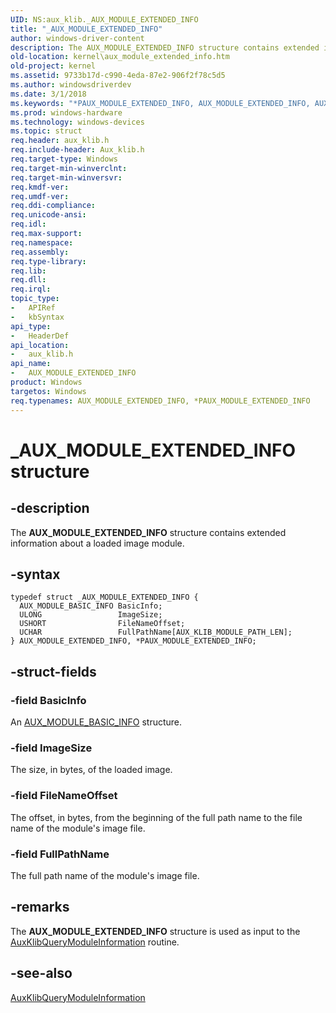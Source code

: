 ```yaml
---
UID: NS:aux_klib._AUX_MODULE_EXTENDED_INFO
title: "_AUX_MODULE_EXTENDED_INFO"
author: windows-driver-content
description: The AUX_MODULE_EXTENDED_INFO structure contains extended information about a loaded image module.
old-location: kernel\aux_module_extended_info.htm
old-project: kernel
ms.assetid: 9733b17d-c990-4eda-87e2-906f2f78c5d5
ms.author: windowsdriverdev
ms.date: 3/1/2018
ms.keywords: "*PAUX_MODULE_EXTENDED_INFO, AUX_MODULE_EXTENDED_INFO, AUX_MODULE_EXTENDED_INFO structure [Kernel-Mode Driver Architecture], PAUX_MODULE_EXTENDED_INFO, PAUX_MODULE_EXTENDED_INFO structure pointer [Kernel-Mode Driver Architecture], _AUX_MODULE_EXTENDED_INFO, aux_klib/AUX_MODULE_EXTENDED_INFO, aux_klib/PAUX_MODULE_EXTENDED_INFO, aux_klib_670e2af9-0080-49b9-85c4-06a6b1ae06c6.xml, kernel.aux_module_extended_info"
ms.prod: windows-hardware
ms.technology: windows-devices
ms.topic: struct
req.header: aux_klib.h
req.include-header: Aux_klib.h
req.target-type: Windows
req.target-min-winverclnt: 
req.target-min-winversvr: 
req.kmdf-ver: 
req.umdf-ver: 
req.ddi-compliance: 
req.unicode-ansi: 
req.idl: 
req.max-support: 
req.namespace: 
req.assembly: 
req.type-library: 
req.lib: 
req.dll: 
req.irql: 
topic_type:
-	APIRef
-	kbSyntax
api_type:
-	HeaderDef
api_location:
-	aux_klib.h
api_name:
-	AUX_MODULE_EXTENDED_INFO
product: Windows
targetos: Windows
req.typenames: AUX_MODULE_EXTENDED_INFO, *PAUX_MODULE_EXTENDED_INFO
---
```


# _AUX_MODULE_EXTENDED_INFO structure


## -description


The <b>AUX_MODULE_EXTENDED_INFO</b> structure contains extended information about a loaded image module.


## -syntax


````
typedef struct _AUX_MODULE_EXTENDED_INFO {
  AUX_MODULE_BASIC_INFO BasicInfo;
  ULONG                 ImageSize;
  USHORT                FileNameOffset;
  UCHAR                 FullPathName[AUX_KLIB_MODULE_PATH_LEN];
} AUX_MODULE_EXTENDED_INFO, *PAUX_MODULE_EXTENDED_INFO;
````


## -struct-fields




### -field BasicInfo

An <a href="..\aux_klib\ns-aux_klib-_aux_module_basic_info.md">AUX_MODULE_BASIC_INFO</a> structure.


### -field ImageSize

The size, in bytes, of the loaded image.


### -field FileNameOffset

The offset, in bytes, from the beginning of the full path name to the file name of the module's image file.


### -field FullPathName

The full path name of the module's image file.


## -remarks



The <b>AUX_MODULE_EXTENDED_INFO</b> structure is used as input to the <a href="..\aux_klib\nf-aux_klib-auxklibquerymoduleinformation.md">AuxKlibQueryModuleInformation</a> routine. 




## -see-also

<a href="..\aux_klib\nf-aux_klib-auxklibquerymoduleinformation.md">AuxKlibQueryModuleInformation</a>



 

 


